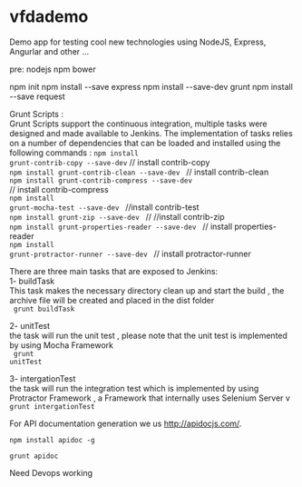 # vfdademo
Demo app for testing cool new technologies using NodeJS, Express, Angurlar and other ...

pre:
nodejs
npm
bower

npm init
npm install --save express
npm install --save-dev  grunt
npm install --save request


Grunt Scripts :</br>
Grunt Scripts support the continuous integration, multiple tasks were designed and made available to Jenkins.
The implementation of tasks relies on a number of dependencies that can be loaded and installed using the following commands :
 <code>npm install grunt-contrib-copy --save-dev</code>        // install contrib-copy </br>
 <code>npm install grunt-contrib-clean --save-dev </code>      // install contrib-clean </br>
 <code>npm install grunt-contrib-compress --save-dev </code>   // install contrib-compress </br>
 <code>npm install grunt-mocha-test --save-dev </code>          //install contrib-test  </br> 
 <code>npm install grunt-zip --save-dev </code>                // //install contrib-zip  </br>
 <code>npm install grunt-properties-reader --save-dev </code>    // install properties-reader </br>
 <code>npm install grunt-protractor-runner --save-dev </code>    // install protractor-runner </br>
 
There are three main tasks that are exposed to Jenkins: </br>
1-	buildTask </br>
This task makes the necessary directory clean up  and start the build , the archive file will be created and placed in the dist folder </br>
<code> grunt buildTask</code> </br>

2-	unitTest </br>
the task will run the unit test , please note that  the unit test is implemented by using Mocha Framework </br>
<code> grunt unitTest </code> </br>


3-	intergationTest </br>
the task will run the integration test which is implemented by using Protractor Framework ,  a Framework that internally uses Selenium Server  v
<code> grunt intergationTest </code> </br>

For API documentation generation we us http://apidocjs.com/.

<code>npm install apidoc -g</code>

<code>grunt apidoc</code>

Need Devops working
